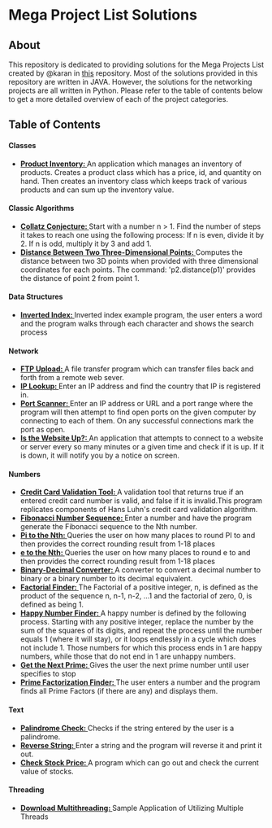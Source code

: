 # Mega Project List Solutions

## About
This repository is dedicated to providing solutions for the Mega Projects List created by @karan in [this](https://github.com/karan/Projects/) repository. Most of the solutions provided in this repository are written in JAVA. However, the solutions for the networking projects are all written in Python. Please refer to the table of contents below to get a more detailed overview of each of the project categories. 

## Table of Contents
#### Classes
- [<b>Product Inventory: </b>](Classes/Product_Inventory.java) An application which manages an inventory of products. Creates a product class which has a price, id, and quantity on hand. Then creates an inventory class which keeps track of various products and can sum up the inventory value.

#### Classic Algorithms
- [<b>Collatz Conjecture: </b>](Classic_Algorithms/Collatz_Conjecture.java) Start with a number n > 1. Find the number of steps it takes to reach one using the following process: If n is even, divide it by 2. If n is odd, multiply it by 3 and add 1.
- [<b>Distance Between Two Three-Dimensional Points: </b>](Classic_Algorithms/testP3D.java) Computes the distance between two 3D points when provided with three dimensional coordinates for each points. The command: 'p2.distance(p1)' provides the distance of point 2 from point 1.

#### Data Structures
- [<b>Inverted Index: </b>](Data_Structures/) Inverted index example program, the user enters a word and the program walks through each character and shows the search process

#### Network
- [<b>FTP Upload: </b>](Network/FTPTransfer.py) A file transfer program which can transfer files back and forth from a remote web sever.
- [<b>IP Lookup: </b>](Network/IPLookup.py) Enter an IP address and find the country that IP is registered in.
- [<b>Port Scanner: </b>](Network/PortScanner.py) Enter an IP address or URL and a port range where the program will then attempt to find open ports on the given computer by connecting to each of them. On any successful connections mark the port as open.
- [<b>Is the Website Up?: </b>](Network/isWebsiteUp.py) An application that attempts to connect to a website or server every so many minutes or a given time and check if it is up. If it is down, it will notify you by a notice on screen.

#### Numbers
- [<b>Credit Card Validation Tool: </b>](Numbers/Creditcard.java) A validation tool that returns true if an entered credit card number is valid, and false if it is invalid.This program replicates components of Hans Luhn's credit card validation algorithm.
- [<b>Fibonacci Number Sequence: </b>](Numbers/Fibonacci.java) Enter a number and have the program generate the Fibonacci sequence to the Nth number.
- [<b>Pi to the Nth: </b>](Numbers/Pi_to_the_Nth.java) Queries the user on how many places to round PI to and then provides the correct rounding result from 1-18 places
- [<b>e to the Nth: </b>](Numbers/e_to_the_Nth.java) Queries the user on how many places to round e to and then provides the correct rounding result from 1-18 places
- [<b>Binary-Decimal Converter: </b>](Numbers/binary_decimal_conversion.java) A converter to convert a decimal number to binary or a binary number to its decimal equivalent.
- [<b>Factorial Finder: </b>](Numbers/factorial_finder.java) The Factorial of a positive integer, n, is defined as the product of the sequence n, n-1, n-2, ...1 and the factorial of zero, 0, is defined as being 1.
- [<b>Happy Number Finder: </b>](Numbers/happy_numbers.java) A happy number is defined by the following process. Starting with any positive integer, replace the number by the sum of the squares of its digits, and repeat the process until the number equals 1 (where it will stay), or it loops endlessly in a cycle which does not include 1. Those numbers for which this process ends in 1 are happy numbers, while those that do not end in 1 are unhappy numbers.
- [<b>Get the Next Prime: </b>](Numbers/next_Prime.java) Gives the user the next prime number until user specifies to stop
- [<b>Prime Factorization Finder: </b>](Numbers/prime_Factorization.java) The user enters a number and the program finds all Prime Factors (if there are any) and displays them.

#### Text
- [<b>Palindrome Check: </b>](Text/Palindrome_Check.java) Checks if the string entered by the user is a palindrome.
- [<b>Reverse String: </b>](Text/Reverse_String.java) Enter a string and the program will reverse it and print it out.
- [<b>Check Stock Price: </b>](Text/Stock_Price.java) A program which can go out and check the current value of stocks.

#### Threading
- [<b>Download Multithreading: </b>](Multithreading/Download_Multithreading.java) Sample Application of Utilizing Multiple Threads

